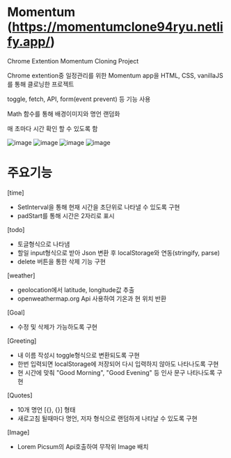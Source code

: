 # Momentum (https://momentumclone94ryu.netlify.app/)
Chrome Extention Momentum Cloning Project

Chrome extention중 일정관리를 위한 Momentum app을 HTML, CSS, vanillaJS를 통해 클로닝한 프로젝트

toggle, fetch, API, form(event prevent) 등 기능 사용

Math 함수를 통해 배경이미지와 명언 랜덤화

매 초마다 시간 확인 할 수 있도록 함


![image](https://github.com/vornameryuDev/Momentum/assets/164843831/b7ecacf2-7701-4b31-b535-414656b4c237)
![image](https://github.com/vornameryuDev/Momentum/assets/164843831/acf6679a-6079-4032-a1d6-371b9c37fc58)
![image](https://github.com/vornameryuDev/Momentum/assets/164843831/f8c779f6-ef29-4ae4-8919-2d820a728d0c)
![image](https://github.com/vornameryuDev/Momentum/assets/164843831/7075e97c-b44b-4820-b54d-e8f6188411f1)


# 주요기능

[time]
  - SetInterval을 통해 현재 시간을 초단위로 나타낼 수 있도록 구현
  - padStart를 통해 시간은 2자리로 표시

[todo]
  - 토글형식으로 나타냄
  - 할일 input형식으로 받아 Json 변환 후 localStorage와 연동(stringify, parse)
  - delete 버튼을 통한 삭제 기능 구현

[weather]
  - geolocation에서 latitude, longitude값 추출
  - openweathermap.org Api 사용하여 기온과 현 위치 반환

[Goal]
  - 수정 및 삭제가 가능하도록 구현

[Greeting]
  - 내 이름 작성시 toggle형식으로 변환되도록 구현
  - 한번 입력되면 localStorage에 저장되어 다시 입력하지 않아도 나타나도록 구현
  - 현 시간에 맞춰 "Good Morning", "Good Evening" 등 인사 문구 나타나도록 구현

[Quotes]
  - 10개 명언 [{}, {}] 형태
  - 새로고침 될때마다 명언, 저자 형식으로 랜덤하게 나타날 수 있도록 구현

[Image]
  - Lorem Picsum의 Api호출하여 무작위 Image 배치
